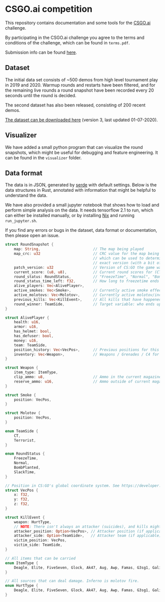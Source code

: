 # CSGO.ai competition
This repository contains documentation and some tools for the [CSGO.ai](https://csgo.ai) challenge.

By participating in the CSGO.ai challenge you agree to the terms and conditions
of the challenge, which can be found in `terms.pdf`.

Submission info can be found [here](/submission).

## Dataset
The initial data set consists of ~500 demos from high level tournament play
in 2019 and 2020. Warmup rounds and restarts have been filtered, and for the
remaining live rounds a round snapshot have been recorded every 20 seconds
until the round is decided.

The second dataset has also been released, consisting of 200 recent demos.

[The dataset can be downloaded here](https://drive.google.com/drive/folders/1XcWtU8C9VvPKW2RrCp7ZSqkzleUmT5Mh) (version 3, last updated 01-07-2020).

## Visualizer
We have added a small python program that can visualize the round snapshots,
which might be useful for debugging and feature engineering. It can be found
in the `visualizer` folder.

## Data format
The data is in JSON, generated by [serde](https://serde.rs) with default
settings. Below is the data structures in Rust, annotated with information that
might be helpful to understand the data.

We have also provided a small jupyter notebook that shows how to load and
perform simple analysis on the data. It needs tensorflow 2.1 to run, which can
either be installed manually, or by installing [Nix](https://nixos.org/nix) and
running `run_jupyter.sh`.

If you find any errors or bugs in the dataset, data format or documentation,
then please open an issue.

```Rust
struct RoundSnapshot {
    map: String,                        // The map being played
    map_crc: u32                        // CRC value for the map being played,
                                        // which can be used to determine the
                                        // exact version (with a bit of work)
    patch_version: u32                  // Version of CS:GO the game was played on
    current_score: (u8, u8),            // Current round scores for (CT, T)
    round_status: RoundStatus,          // "FreezeTime", "Normal", "BombPlanted", "SlackTime"
    round_status_time_left: f32,        // How long to freezetime ends / round ends / bomb explodes
    alive_players: Vec<AlivePlayer>,
    active_smokes: Vec<Smoke>,          // Currently active smoke effects
    active_molotovs: Vec<Molotov>,      // Currently active molotov/incendiary inferno effects
    previous_kills: Vec<KillEvent>,     // All kills that have happened in the round so far
    round_winner: TeamSide,             // Target variable: who ends up winning the round
}

struct AlivePlayer {
    health: u16,
    armor: u16,
    has_helmet: bool,
    has_defuser: bool,
    money: u16,
    team: TeamSide,
    position_history: Vec<VecPos>,      // Previous positions for this player in the round, sampled every 5 seconds (but not in freezetime)
    inventory: Vec<Weapon>,             // Weapons / Grenades / C4 for this player (Knife not included)
}

struct Weapon {
    item_type: ItemType,
    clip_ammo: u8,                      // Ammo in the current magazine, or amount for grenades / C4
    reserve_ammo: u16,                  // Ammo outside of current magazine
}

struct Smoke {
    position: VecPos,
}

struct Molotov {
    position: VecPos,
}

enum TeamSide {
    CT,
    Terrorist,
}

enum RoundStatus {
    FreezeTime,
    Normal,
    BombPlanted,
    SlackTime,
}

// Position in CS:GO's global coordinate system. See https://developer.valvesoftware.com/wiki/Coordinates.
struct VecPos {
    x: f32,
    y: f32,
    z: f32,
}

struct KillEvent {
    weapon: HurtType,
    // NOTE: There isn't always an attacker (suicides), and kills might be teamkills
    attacker_position: Option<VecPos>, // Attacker position (if applicable)
    attacker_side: Option<TeamSide>,   // Attacker team (if applicable)
    victim_position: VecPos,
    victim_side: TeamSide,
}

// All items that can be carried
enum ItemType {
    Deagle, Elite, FiveSeven, Glock, Ak47, Aug, Awp, Famas, G3sg1, GalilAr, M249, M4a4, Mac10, P90, Mp5sd, Ump45, Xm1014, Bizon, Mag7, Negev, Sawedoff, Tec9, ZeusX27, P2000, Mp7, Mp9, Nova, P250, Scar20, Sg553, Ssg08, M4a1S, UspS, Cz75Auto, R8Revolver, Flashbang, HeGrenade, SmokeGrenade, MolotovGrenade, DecoyGrenade, IncendiaryGrenade, Knife, C4
}

// All sources that can deal damage. Inferno is molotov fire.
enum HurtType {
    Deagle, Elite, FiveSeven, Glock, Ak47, Aug, Awp, Famas, G3sg1, GalilAr, M249, M4a4, Mac10, P90, Mp5sd, Ump45, Xm1014, Bizon, Mag7, Negev, Sawedoff, Tec9, ZeusX27, P2000, Mp7, Mp9, Nova, P250, Scar20, Sg553, Ssg08, M4a1S, UspS, Cz75Auto, R8Revolver, Flashbang, HeGrenade, SmokeGrenade, MolotovGrenade, DecoyGrenade, IncendiaryGrenade, Knife, C4, World, Inferno
}
```
